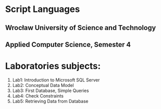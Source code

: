 ﻿# Script Languages
## Wrocław University of Science and Technology
## Applied Computer Science, Semester 4


# Laboratories subjects:
 1. Lab1: Introduction to Microsoft SQL Server
 2. Lab2: Conceptual Data Model
 3. Lab3: First Database, Simple Queries
 4. Lab4: Check Constraints
 5. Lab5: Retrieving Data from Database
